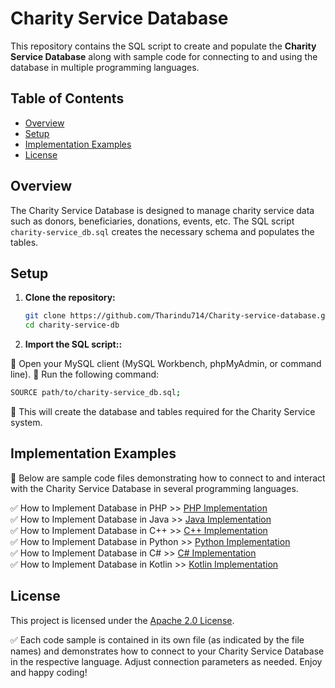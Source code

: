 # Charity Service Database

This repository contains the SQL script to create and populate the **Charity Service Database** along with sample code for connecting to and using the database in multiple programming languages.

## Table of Contents
- [Overview](#overview)
- [Setup](#setup)
- [Implementation Examples](#implementation-examples)
- [License](#license)

## Overview

The Charity Service Database is designed to manage charity service data such as donors, beneficiaries, donations, events, etc. The SQL script `charity-service_db.sql` creates the necessary schema and populates the tables.

## Setup

1. **Clone the repository:**
   ```sh
   git clone https://github.com/Tharindu714/Charity-service-database.git
   cd charity-service-db
   ```
2. **Import the SQL script::**

🚀 Open your MySQL client (MySQL Workbench, phpMyAdmin, or command line).
🚀 Run the following command:
```sh
SOURCE path/to/charity-service_db.sql;
```
🚀 This will create the database and tables required for the Charity Service system.

## Implementation Examples
🚀 Below are sample code files demonstrating how to connect to and interact with the Charity Service Database in several programming languages.

✅ How to Implement Database in PHP >> [PHP Implementation](https://github.com/Tharindu714/Charity-service-database/blob/main/database.php)
<br>
✅ How to Implement Database in Java >> [Java Implementation](https://github.com/Tharindu714/Charity-service-database/blob/main/DatabaseConnector.java)
<br>
✅ How to Implement Database in C++ >>  [C++ Implementation](https://github.com/Tharindu714/Charity-service-database/blob/main/database.cpp)
<br>
✅ How to Implement Database in Python >> [Python Implementation](https://github.com/Tharindu714/Charity-service-database/blob/main/database.py)
<br>
✅ How to Implement Database in C# >> [C# Implementation](https://github.com/Tharindu714/Charity-service-database/blob/main/DatabaseHandler.cs)
<br>
✅ How to Implement Database in Kotlin >> [Kotlin Implementation](https://github.com/Tharindu714/Charity-service-database/blob/main/DatabaseConnector.kt)

## License
This project is licensed under the [Apache 2.0 License](https://github.com/Tharindu714/Charity-service-database/blob/main/LICENSE).

✅ Each code sample is contained in its own file (as indicated by the file names) and demonstrates how to connect to your Charity Service Database in the respective language. Adjust connection parameters as needed. Enjoy and happy coding!


